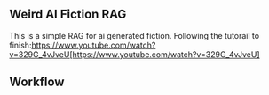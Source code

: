 ## Weird AI Fiction RAG

This is a simple RAG for ai generated fiction.
Following the tutorail to finish:https://www.youtube.com/watch?v=329G_4vJveU[https://www.youtube.com/watch?v=329G_4vJveU]



## Workflow

